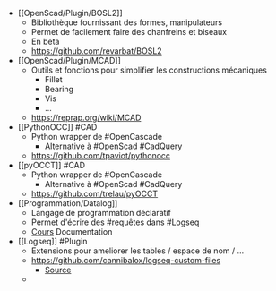- [[OpenScad/Plugin/BOSL2]]
	- Bibliothèque fournissant des formes, manipulateurs
	- Permet de facilement faire des chanfreins et biseaux
	- En beta
	- https://github.com/revarbat/BOSL2
- [[OpenScad/Plugin/MCAD]]
	- Outils et fonctions pour simplifier les constructions mécaniques
		- Fillet
		- Bearing
		- Vis
		- ...
	- https://reprap.org/wiki/MCAD
- [[PythonOCC]] #CAD
	- Python wrapper de #OpenCascade
		- Alternative à #OpenScad #CadQuery
	- https://github.com/tpaviot/pythonocc
- [[pyOCCT]] #CAD
	- Python wrapper de #OpenCascade
		- Alternative à #OpenScad #CadQuery
	- https://github.com/trelau/pyOCCT
- [[Programmation/Datalog]]
	- Langage de programmation déclaratif
	- Permet d'écrire des #requêtes dans #Logseq
	- [Cours](https://www.learndatalogtoday.org/) Documentation
- [[Logseq]] #Plugin
	- Extensions pour ameliorer les tables / espace de nom / ...
	- https://github.com/cannibalox/logseq-custom-files
		- [Source](https://www.reddit.com/r/logseq/comments/vyv9gs/a_comprehensive_guide_to_the_logseq_namespaces/)
	-